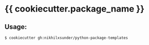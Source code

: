 # {{ cookiecutter.package_name }}

## Usage:

```bash
$ cookiecutter gh:nikhilxsunder/python-package-templates
```
